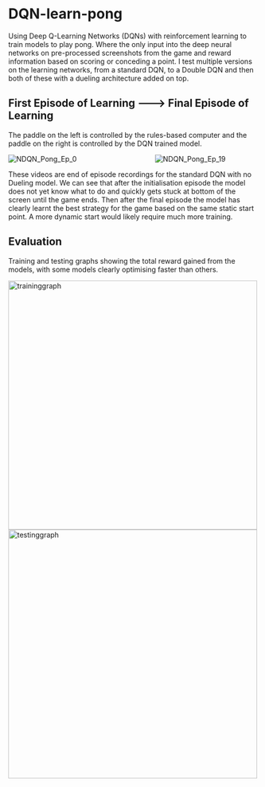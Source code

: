 # DQN-learn-pong
Using Deep Q-Learning Networks (DQNs) with reinforcement learning to train models to play pong. Where the only input into the deep neural networks on pre-processed screenshots from the game and reward information based on scoring or conceding a point. I test multiple versions on the learning networks, from a standard DQN, to a Double DQN and then both of these with a dueling architecture added on top.

## First Episode of Learning ---> Final Episode of Learning
The paddle on the left is controlled by the rules-based computer and the paddle on the right is controlled by the DQN trained model.

![NDQN_Pong_Ep_0](https://user-images.githubusercontent.com/113981071/197782949-fcb95877-61da-4541-acc6-e5e7bc35d936.gif)&nbsp;&nbsp;&nbsp;&nbsp;&nbsp;&nbsp;&nbsp;&nbsp;&nbsp;&nbsp;&nbsp;&nbsp;&nbsp;&nbsp;&nbsp;&nbsp;&nbsp;&nbsp;&nbsp;&nbsp;&nbsp;&nbsp;&nbsp;&nbsp;&nbsp;&nbsp;&nbsp;&nbsp;&nbsp;&nbsp;&nbsp;&nbsp;&nbsp;&nbsp;&nbsp;&nbsp;&nbsp;&nbsp;&nbsp;&nbsp;![NDQN_Pong_Ep_19](https://user-images.githubusercontent.com/113981071/197783047-ae14cf6f-ddcf-4e8f-9930-8d2ec4c8be11.gif)

These videos are end of episode recordings for the standard DQN with no Dueling model. We can see that after the initialisation episode the model does not yet know what to do and quickly gets stuck at bottom of the screen until the game ends. Then after the final episode the model has clearly learnt the best strategy for the game based on the same static start point. A more dynamic start would likely require much more training.

## Evaluation

Training and testing graphs showing the total reward gained from the models, with some models clearly optimising faster than others.

<img src="https://user-images.githubusercontent.com/113981071/197786807-c55960f6-82e9-4e78-95c7-0c295a7d784b.png" alt="traininggraph" width="500"/>
<img src="https://user-images.githubusercontent.com/113981071/197785385-7e4fbd45-9d9e-4f3a-831d-74ae49de8d56.png" alt="testinggraph" width="500"/>


